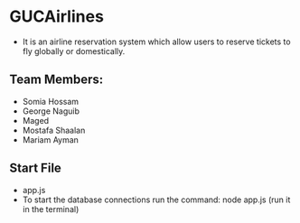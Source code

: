 # GUCAirlines
* It is an airline reservation system which allow users to reserve tickets to fly globally or domestically.

## Team Members:
* Somia Hossam 
* George Naguib
* Maged
* Mostafa Shaalan
* Mariam Ayman

## Start File
* app.js
* To start the database connections run the command: node app.js (run it in the terminal)
